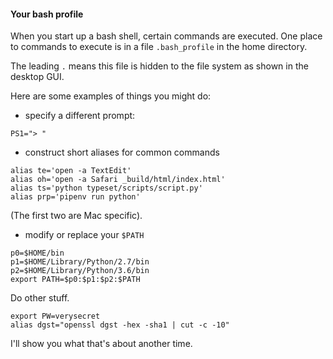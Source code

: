 #### Your bash profile

When you start up a bash shell, certain commands are executed.  One place to commands to execute is in a file ``.bash_profile`` in the home directory.

The leading ``.`` means this file is hidden to the file system as shown in the desktop GUI.

Here are some examples of things you might do:

- specify a different prompt:

```
PS1="> "
```

- construct short aliases for common commands

```
alias te='open -a TextEdit'
alias oh='open -a Safari _build/html/index.html'
alias ts='python typeset/scripts/script.py'
alias prp='pipenv run python'
```

(The first two are Mac specific).

- modify or replace your ``$PATH``

```
p0=$HOME/bin
p1=$HOME/Library/Python/2.7/bin
p2=$HOME/Library/Python/3.6/bin
export PATH=$p0:$p1:$p2:$PATH
```

Do other stuff.

```
export PW=verysecret
alias dgst="openssl dgst -hex -sha1 | cut -c -10"
```

I'll show you what that's about another time.